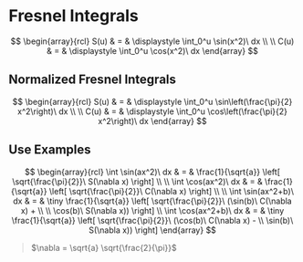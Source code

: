 # Fresnel Integrals

$$
\begin{array}{rcl}
S(u) & = &
\displaystyle
\int_0^u \sin(x^2)\ dx
\\
\\
C(u) & = &
\displaystyle
\int_0^u \cos(x^2)\ dx
\end{array}
$$

## Normalized Fresnel Integrals

$$
\begin{array}{rcl}
S(u) & = &
\displaystyle
\int_0^u \sin\left(\frac{\pi}{2} x^2\right)\ dx
\\
\\
C(u) & = &
\displaystyle
\int_0^u \cos\left(\frac{\pi}{2} x^2\right)\ dx
\end{array}
$$

## Use Examples

$$
\begin{array}{rcl}
\int \sin(ax^2)\ dx & = &
\frac{1}{\sqrt{a}} \left[
\sqrt{\frac{\pi}{2}}\ S(\nabla x)
\right]
\\
\\
\int \cos(ax^2)\ dx & = &
\frac{1}{\sqrt{a}} \left[
\sqrt{\frac{\pi}{2}}\ C(\nabla x)
\right]
\\
\\
\int \sin(ax^2+b)\ dx & = &
\tiny
\frac{1}{\sqrt{a}} \left[
\sqrt{\frac{\pi}{2}}\
(\sin(b)\ C(\nabla x) +
\\
\\
\cos(b)\ S(\nabla x))
\right]
\\
\int \cos(ax^2+b)\ dx & = &
\tiny
\frac{1}{\sqrt{a}} \left[
\sqrt{\frac{\pi}{2}}\
(\cos(b)\ C(\nabla x) -
\\
\sin(b)\ S(\nabla x))
\right]
\end{array}
$$

> $\nabla = \sqrt{a} \sqrt{\frac{2}{\pi}}$
